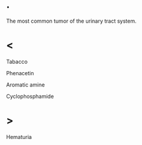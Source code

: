 # .

The most common tumor of the urinary tract system.

# <

Tabacco

Phenacetin

Aromatic amine

Cyclophosphamide

# >

Hematuria
